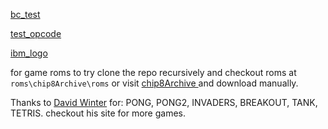 [bc_test](https://github.com/daniel5151/AC8E)

[test_opcode](https://github.com/corax89/chip8-test-rom)

[ibm_logo](https://github.com/loktar00/chip8/blob/master/roms/IBM%20Logo.ch8)

for game roms to try clone the repo recursively and checkout roms at `roms\chip8Archive\roms`
or visit [chip8Archive ](https://johnearnest.github.io/chip8Archive/) and download manually.

Thanks to [David Winter](http://www.pong-story.com/chip8/) for:
PONG, PONG2, INVADERS, BREAKOUT, TANK, TETRIS. checkout his site for more games.